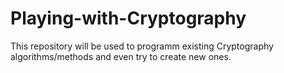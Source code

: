 # Playing-with-Cryptography
This repository will be used to programm existing Cryptography algorithms/methods and even try to create new ones.
